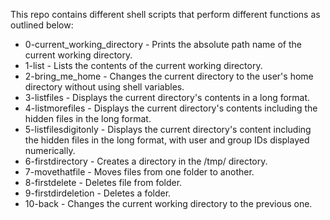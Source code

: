 This repo contains different shell scripts that perform different functions as outlined below:

- 0-current_working_directory - Prints the absolute path name of the current working directory.
- 1-list - Lists the contents of the current working directory.
- 2-bring_me_home - Changes the current directory to the user's home directory without using shell variables.
- 3-listfiles - Displays the current directory's contents in a long format.
- 4-listmorefiles - Displays the current directory's contents including the hidden files in the long format.
- 5-listfilesdigitonly - Displays the current directory's content including the hidden files in the long format, with user and group IDs displayed numerically.
- 6-firstdirectory - Creates a directory in the /tmp/ directory.
- 7-movethatfile - Moves files from one folder to another.
- 8-firstdelete - Deletes file from folder.
- 9-firstdirdeletion - Deletes a folder.
- 10-back - Changes the current working directory to the previous one.
